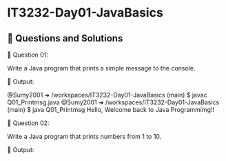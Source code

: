 # IT3232-Day01-JavaBasics
## 📝 Questions and Solutions
📌 Question 01:

Write a Java program that prints a simple message to the console.

📸 Output:

@Sumy2001 ➜ /workspaces/IT3232-Day01-JavaBasics (main) $ javac Q01_Printmsg.java
@Sumy2001 ➜ /workspaces/IT3232-Day01-JavaBasics (main) $ java Q01_Printmsg
Hello, Welcome back to Java Programmimg!!

📌 Question 02:

Write a Java program that prints numbers from 1 to 10.

📸 Output: 

